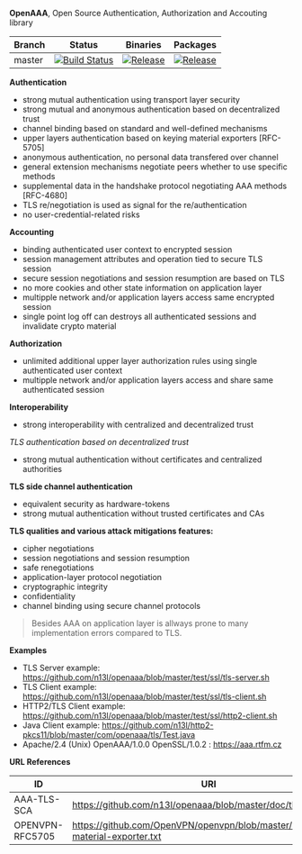 **OpenAAA**, Open Source Authentication, Authorization and Accouting library

| Branch     | Status             | Binaries                 | Packages       |
|------------|--------------------|--------------------------|----------------|
| master     | [![Build Status](https://travis-ci.org/n13l/openaaa.png?branch=master)](https://travis-ci.org/n13l/openaaa) | [![Release](https://img.shields.io/github/release/n13l/openaaa.svg)](https://github.com/n13l/openaaa/releases/latest) | [![Release](https://img.shields.io/github/release/n13l/openaaa.svg)](https://packagecloud.io/n13l/openaaa) |

**Authentication**
 - strong mutual authentication using transport layer security
 - strong mutual and anonymous authentication based on decentralized trust
 - channel binding based on standard and well-defined mechanisms
 - upper layers authentication based on keying material exporters [RFC-5705]
 - anonymous authentication, no personal data transfered over channel
 - general extension mechanisms negotiate peers whether to use specific methods
 - supplemental data in the handshake protocol negotiating AAA methods [RFC-4680]
 - TLS re/negotiation is used as signal for the re/authentication
 - no user-credential-related risks

**Accounting**
 - binding authenticated user context to encrypted session
 - session management attributes and operation tied to secure TLS session
 - secure session negotiations and session resumption are based on TLS
 - no more cookies and other state information on application layer
 - multipple network and/or application layers access same encrypted session 
 - single point log off can destroys all authenticated sessions and invalidate crypto material

**Authorization**
 - unlimited additional upper layer authorization rules using single authenticated user context
 - multipple network and/or application layers access and share same authenticated session

**Interoperability**
 - strong interoperability with centralized and decentralized trust

*TLS authentication based on decentralized trust*
 - strong mutual authentication without certificates and centralized authorities

**TLS side channel authentication**
 - equivalent security as hardware-tokens
 - strong mutual authentication without trusted certificates and CAs

**TLS qualities and various attack mitigations features:**
 - cipher negotiations
 - session negotiations and session resumption
 - safe renegotiations 
 - application-layer protocol negotiation 
 - cryptographic integrity
 - confidentiality
 - channel binding using secure channel protocols

>Besides AAA on application layer is allways prone to many implementation errors compared to TLS.

**Examples** 
 - TLS Server example: https://github.com/n13l/openaaa/blob/master/test/ssl/tls-server.sh
 - TLS Client example: https://github.com/n13l/openaaa/blob/master/test/ssl/tls-client.sh
 - HTTP2/TLS Client example: https://github.com/n13l/openaaa/blob/master/test/ssl/http2-client.sh
 - Java Client example: https://github.com/n13l/http2-pkcs11/blob/master/com/openaaa/tls/Test.java
 - Apache/2.4 (Unix) OpenAAA/1.0.0 OpenSSL/1.0.2 : https://aaa.rtfm.cz

**URL References**

| ID              | URI                                                       |
|-----------------|-----------------------------------------------------------|
| AAA-TLS-SCA     | https://github.com/n13l/openaaa/blob/master/doc/tls-sca   |
| OPENVPN-RFC5705 | https://github.com/OpenVPN/openvpn/blob/master/doc/keying-material-exporter.txt |

